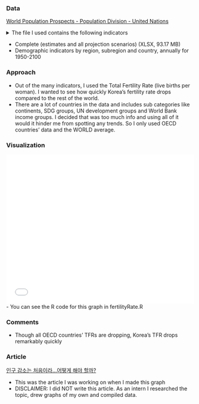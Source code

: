 ### Data

[World Population Prospects - Population Division - United Nations](https://population.un.org/wpp/Download/Standard/MostUsed/)

<details>
<summary>The file I used contains the following indicators</summary>
    - Total Population, as of 1 January (thousands)
    - Total Population, as of 1 July (thousands)
    - Male Population, as of 1 July (thousands)
    - Female Population, as of 1 July (thousands)
    - Population Density, as of 1 July (persons per square km) (UPDATED on 14 July 2022)
    - Population Sex Ratio, as of 1 July (males per 100 females)
    - Median Age, as of 1 July (years)
    - Natural Change, Births minus Deaths (thousands)
    - Rate of Natural Change (per 1,000 population)
    - Population Change (thousands)
    - Population Growth Rate (percentage)
    - Population Annual Doubling Time (years)
    - Births (thousands)
    - Births by women aged 15 to 19 (thousands)
    - Crude Birth Rate (births per 1,000 population)
    - Total Fertility Rate (live births per woman)
    - Net Reproduction Rate (surviving daughters per woman)
    - Mean Age Childbearing (years)
    - Sex Ratio at Birth (males per 100 female births)
    - Total Deaths (thousands)
    - Male Deaths (thousands)
    - Female Deaths (thousands)
    - Crude Death Rate (deaths per 1,000 population)
    - Life Expectancy at Birth, both sexes (years)
    - Male Life Expectancy at Birth (years)
    - Female Life Expectancy at Birth (years)
    - Life Expectancy at Age 15, both sexes (years)
    - Male Life Expectancy at Age 15 (years)
    - Female Life Expectancy at Age 15 (years)
    - Life Expectancy at Age 65, both sexes (years)
    - Male Life Expectancy at Age 65 (years)
    - Female Life Expectancy at Age 65 (years)
    - Life Expectancy at Age 80, both sexes (years)
    - Male Life Expectancy at Age 80 (years)
    - Female Life Expectancy at Age 80 (years)
    - Infant Deaths, under age 1 (thousands)
    - Infant Mortality Rate (infant deaths per 1,000 live births)
    - Live Births Surviving to Age 1 (thousands)
    - Under-Five Deaths, under age 5 (thousands)
    - Under-Five Mortality (deaths under age 5 per 1,000 live births)
    - Mortality before Age 40, both sexes (deaths under age 40 per 1,000 live births)
    - Male Mortality before Age 40 (deaths under age 40 per 1,000 male live births)
    - Female Mortality before Age 40 (deaths under age 40 per 1,000 female live births)
    - Mortality before Age 60, both sexes (deaths under age 60 per 1,000 live births)
    - Male Mortality before Age 60 (deaths under age 60 per 1,000 male live births)
    - Female Mortality before Age 60 (deaths under age 60 per 1,000 female live births)
    - Mortality between Age 15 and 50, both sexes (deaths under age 50 per 1,000 alive at age 15)
    - Male Mortality between Age 15 and 50 (deaths under age 50 per 1,000 males alive at age 15)
    - Female Mortality between Age 15 and 50 (deaths under age 50 per 1,000 females alive at age 15)
    - Mortality between Age 15 and 60, both sexes (deaths under age 60 per 1,000 alive at age 15)
    - Male Mortality between Age 15 and 60 (deaths under age 60 per 1,000 males alive at age 15)
    - Female Mortality between Age 15 and 60 (deaths under age 60 per 1,000 females alive at age 15)
    - Net Number of Migrants (thousands)
    - Net Migration Rate (per 1,000 population)
</details>

- Complete (estimates and all projection scenarios) (XLSX, 93.17 MB)
- Demographic indicators by region, subregion and country, annually for 1950-2100

### Approach

- Out of the many indicators, I used the Total Fertility Rate (live births per woman). I wanted to see how quickly Korea’s fertility rate drops compared to the rest of the world.
- There are a lot of countries in the data and includes sub categories like continents, SDG groups, UN development groups and World Bank income groups. I decided that was too much info and using all of it would it hinder me from spotting any trends. So I only used OECD countries’ data and the WORLD average.

### Visualization
<iframe src="TFR.html" width="100%" height="400" id="igraph" scrolling="no" seamless="seamless" frameBorder="0"> </iframe>
- You can see the R code for this graph in fertilityRate.R 

### Comments

- Though all OECD countries’ TFRs are dropping, Korea’s TFR drops remarkably quickly

### Article

[인구 감소는 처음이라...어떻게 해야 할까?](https://premium.sbs.co.kr/article/zcK7ME96D_R)

- This was the article I was working on when I made this graph
- DISCLAIMER: I did NOT write this article. As an intern I researched the topic, drew graphs of my own and compiled data.

